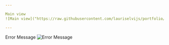 ```yaml
---

Main view
![Main view]("https://raw.githubusercontent.com/lauriselvijs/portfolio/e0195126e3ed638159e01d7414ecfa33cb3d3b91/public/images/projects/memo-calendar/main-view.png")

---
```


Error Message
![Error Message]("https://raw.githubusercontent.com/lauriselvijs/portfolio/e0195126e3ed638159e01d7414ecfa33cb3d3b91/public/images/projects/memo-calendar/error-msg.png")
